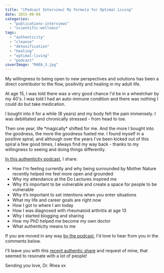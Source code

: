 ```yaml
---
title: "[Podcast Interview] My Formula for Optimal Living"
date: 2015-08-04
categories: 
  - "publications-interviews"
  - "scientific-wellness"
tags: 
  - "authenticity"
  - "cleanse"
  - "detoxification"
  - "healing"
  - "optimal-living"
  - "podcast"
coverImage: "RHEA_3.jpg"
---
```


My willingness to being open to new perspectives and solutions has been a direct contributor to the flow, positivity and healing in my adult life.

At age 15, I was told there was a very good chance I'd be in a wheelchair by my 40's. I was told I had an auto-immune condition and there was nothing I could do but take medication.

I bought into it for a while (8 years) and my body felt the pain immensely. I was debilitated and chronically stressed - from head to toe.

Then one year, life \*magically\* shifted for me. And the more I bought into the goodness, the more the goodness fueled me. I found myself in a positive spiral, and although over the years I've been kicked out of this spiral a few good times, I always find my way back - thanks to my willingness to seeing and doing things differently.

[In this authenticity podcast](http://makeyourmarktoday.com/Rhea-Mehta/), I share:

- How I'm feeling currently and why being surrounded by Mother Nature recently helped me feel more open and grounded
- Why my attendance at the Do Lectures inspired me
- Why it’s important to be vulnerable and create a space for people to be vulnerable
- Why it’s important to set intentions when you enter situations
- What my life and career goals are right now
- How I got to where I am today
- How I was diagnosed with rheumatoid arthritis at age 13
- Why I started blogging and sharing
- How my PhD helped me become my own doctor
- What authenticity means to me

If you are moved in any way [by the podcast](http://makeyourmarktoday.com/Rhea-Mehta/), I'd love to hear from you in the comments below.

I'll leave you with this [recent authentic share](https://www.facebook.com/drrheamehta/photos/a.550336868345269.1073741829.397072023671755/935575839821368/?type=1&theater) and request of mine, that seemed to resonate with a lot of people!

Sending you love, Dr. Rhea xx
